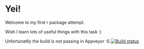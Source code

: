 # Yei!

Welcome to my first r package attempt.

Wish I learn lots of useful things with this task :)

Unfortunatlly the build is not passing in Appveyor :S
[![Build status](https://ci.appveyor.com/api/projects/status/a72kw4vgl6836nux?svg=true)](https://ci.appveyor.com/project/ar0abatarra/farspackage)
